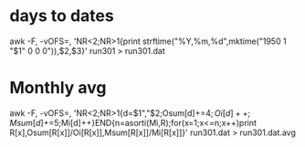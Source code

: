 # days to dates
awk -F, -vOFS=, 'NR<2;NR>1{print strftime("%Y,%m,%d",mktime("1950 1 "$1" 0 0 0")),$2,$3}' run301 > run301.dat

# Monthly avg
awk -F, -vOFS=, 'NR<2;NR>1{d=$1","$2;Osum[d]+=$4;Oi[d]++;Msum[d]+=$5;Mi[d]++}END{n=asorti(Mi,R);for(x=1;x<=n;x++)print R[x],Osum[R[x]]/Oi[R[x]],Msum[R[x]]/Mi[R[x]]}' run301.dat > run301.dat.avg



